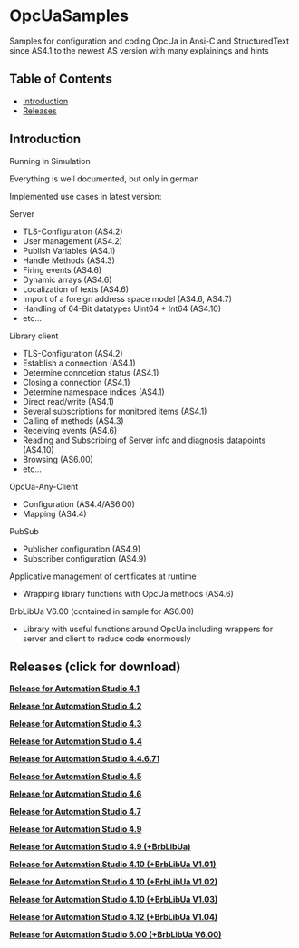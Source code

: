 # OpcUaSamples
Samples for configuration and coding OpcUa in Ansi-C and StructuredText since AS4.1 to the newest AS version with many explainings and hints

## Table of Contents
* [Introduction](#Introduction)
* [Releases](#Releases)

<a name="Introduction"></a>
## Introduction
Running in Simulation

Everything is well documented, but only in german

Implemented use cases in latest version:

  Server
   * TLS-Configuration (AS4.2)
   * User management (AS4.2)
   * Publish Variables (AS4.1)
   * Handle Methods (AS4.3)
   * Firing events (AS4.6)
   * Dynamic arrays (AS4.6)
   * Localization of texts (AS4.6)
   * Import of a foreign address space model (AS4.6, AS4.7)
   * Handling of 64-Bit datatypes Uint64 + Int64 (AS4.10)
   * etc...
  
  Library client
   * TLS-Configuration (AS4.2)
   * Establish a connection (AS4.1)
   * Determine conncetion status (AS4.1)
   * Closing a connection (AS4.1)
   * Determine namespace indices (AS4.1)
   * Direct read/write (AS4.1)
   * Several subscriptions for monitored items (AS4.1)
   * Calling of methods (AS4.3)
   * Receiving events (AS4.6)
   * Reading and Subscribing of Server info and diagnosis datapoints (AS4.10)
   * Browsing (AS6.00)
   * etc...
  
  OpcUa-Any-Client
   * Configuration (AS4.4/AS6.00)
   * Mapping (AS4.4)
  
  PubSub
   * Publisher configuration (AS4.9)
   * Subscriber configuration (AS4.9)
  
  Applicative management of certificates at runtime
   * Wrapping library functions with OpcUa methods (AS4.6)
  
  BrbLibUa V6.00 (contained in sample for AS6.00)
   * Library with useful functions around OpcUa including wrappers for server and client to reduce code enormously
 
<a name="Releases"></a>
## Releases (click for download)

[**Release for Automation Studio 4.1**](https://github.com/br-automation-community/OpcUaSamples-sample-AS/raw/main/2018-11-19_OpcUaSample41.zip)

[**Release for Automation Studio 4.2**](https://github.com/br-automation-community/OpcUaSamples-sample-AS/raw/main/2018-11-19_OpcUaSample42.zip)

[**Release for Automation Studio 4.3**](https://github.com/br-automation-community/OpcUaSamples-sample-AS/raw/main/2018-11-19_OpcUaSample43.zip)

[**Release for Automation Studio 4.4**](https://github.com/br-automation-community/OpcUaSamples-sample-AS/raw/main/2018-11-19_OpcUaSample44.zip)

[**Release for Automation Studio 4.4.6.71**](https://github.com/br-automation-community/OpcUaSamples-sample-AS/raw/main/2018-11-21_OpcUaSample44_671.zip)

[**Release for Automation Studio 4.5**](https://github.com/br-automation-community/OpcUaSamples-sample-AS/raw/main/2019-01-09_OpcUaSample45.zip)

[**Release for Automation Studio 4.6**](https://github.com/br-automation-community/OpcUaSamples-sample-AS/raw/main/2019-07-05_OpcUaSample46.zip)

[**Release for Automation Studio 4.7**](https://github.com/br-automation-community/OpcUaSamples-sample-AS/raw/main/2019-09-09_OpcUaSample47.zip)

[**Release for Automation Studio 4.9**](https://github.com/br-automation-community/OpcUaSamples-sample-AS/raw/main/2021-03-25_OpcUaSample49.zip)

[**Release for Automation Studio 4.9 (+BrbLibUa)**](https://github.com/br-automation-community/OpcUaSamples-sample-AS/raw/main/2021-09-14_OpcUaSample49_BrbLibUa.zip)

[**Release for Automation Studio 4.10 (+BrbLibUa V1.01)**](https://github.com/br-automation-community/OpcUaSamples-sample-AS/raw/main/2022-05-13_OpcUaSample410_BrbLibUa1.01.zip)

[**Release for Automation Studio 4.10 (+BrbLibUa V1.02)**](https://github.com/br-automation-community/OpcUaSamples-sample-AS/blob/main/2023-06-07_OpcUaSample410_BrbLibUa1.02.zip)

[**Release for Automation Studio 4.10 (+BrbLibUa V1.03)**](https://github.com/br-automation-community/OpcUaSamples-sample-AS/blob/main/2024-02-22_OpcUaSample410_BrbLibUa1.03.zip)

[**Release for Automation Studio 4.12 (+BrbLibUa V1.04)**](https://github.com/br-automation-community/OpcUaSamples-sample-AS/blob/main/2025-06-26_OpcUaSample412_BrbLibUa1.04.zip)

[**Release for Automation Studio 6.00 (+BrbLibUa V6.00)**](https://github.com/br-automation-community/OpcUaSamples-sample-AS/blob/main/2025-06-27_OpcUaSample600_BrbLibUa6.00.zip)
